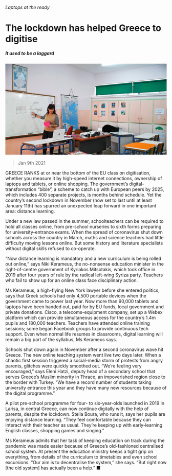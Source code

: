 ###### Laptops at the ready

# The lockdown has helped Greece to digitise 

##### It used to be a laggard 

![image](images/20210109_EUP001_0.jpg) 

> Jan 9th 2021 


GREECE RANKS at or near the bottom of the EU class on digitisation, whether you measure it by high-speed internet connections, ownership of laptops and tablets, or online shopping. The government’s digital-transformation “bible”, a scheme to catch up with European peers by 2025, which includes 400 separate projects, is months behind schedule. Yet the country’s second lockdown in November (now set to last until at least January 11th) has spurred an unexpected leap forward in one important area: distance learning.


Under a new law passed in the summer, schoolteachers can be required to hold all classes online, from pre-school nurseries to sixth forms preparing for university-entrance exams. When the spread of coronavirus shut down schools across the country in March, maths and science teachers had little difficulty moving lessons online. But some history and literature specialists without digital skills refused to co-operate.



“Now distance learning is mandatory and a new curriculum is being rolled out online,” says Niki Kerameus, the no-nonsense education minister in the right-of-centre government of Kyriakos Mitsotakis, which took office in 2019 after four years of rule by the radical left-wing Syriza party. Teachers who fail to show up for an online class face disciplinary action.


Ms Kerameus, a high-flying New York lawyer before she entered politics, says that Greek schools had only 4,500 portable devices when the government came to power last year. Now more than 90,000 tablets and laptops have been handed out, paid for by EU funds, local government and private donations. Cisco, a telecoms-equipment company, set up a Webex platform which can provide simultaneous access for the country’s 1.4m pupils and 180,000 teachers. Teachers have attended online training sessions; some began Facebook groups to provide continuous tech support. Even when normal life resumes in classrooms, digital learning will remain a big part of the syllabus, Ms Kerameus says.


Schools shut down again in November after a second coronavirus wave hit Greece. The new online teaching system went live two days later. When a chaotic first session triggered a social-media storm of protests from angry parents, glitches were quickly smoothed out. “We’re feeling very encouraged,” says Eleni Hatzi, deputy head of a secondary school that serves Greece’s Muslim minority in Thrace, an impoverished region close to the border with Turkey. “We have a record number of students taking university entrance this year and they have many new resources because of the digital programme.”


A pilot pre-school programme for four- to six-year-olds launched in 2019 in Larisa, in central Greece, can now continue digitally with the help of parents, despite the lockdown. Stella Boura, who runs it, says her pupils are enjoying distance learning. “They feel comfortable because they can interact with their teacher as usual. They’re keeping up with early-learning English classes, shopping games and singing.”


Ms Kerameus admits that her task of keeping education on track during the pandemic was made easier because of Greece’s old-fashioned centralised school system. At present the education ministry keeps a tight grip on everything, from details of the curriculum to timetables and even school excursions. “Our aim is to decentralise the system,” she says. “But right now [the old system] has actually been a help.” ■


